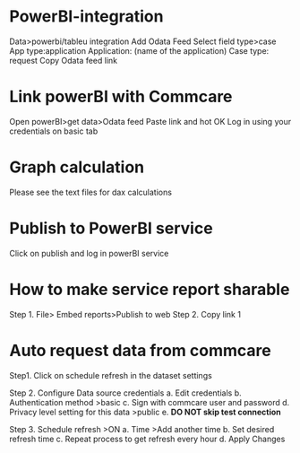 # PowerBI-integration
Data>powerbi/tableu integration
Add Odata Feed
Select field type>case
App type:application
Application: (name of the application)
Case type: request
Copy Odata feed link

# Link powerBI with Commcare
Open powerBI>get data>Odata feed
Paste link and hot OK
Log in using your credentials on basic tab

# Graph calculation
Please see the text files for dax calculations

# Publish to PowerBI service
Click on publish and log in powerBI service

# How to make service report sharable
Step 1. File> Embed reports>Publish to web
Step 2. Copy link 1

# Auto request data from commcare
Step1. Click on schedule refresh in the dataset settings

Step 2. Configure Data source credentials
a.	Edit credentials
b.	Authentication method >basic
c.	Sign with commcare user and password
d.	Privacy level setting for this data >public
e.	**DO NOT skip test connection**

Step 3. Schedule refresh >ON
a.	Time >Add another time
b.	Set desired refresh time
c.	Repeat process to get refresh every hour
d.	Apply Changes	
